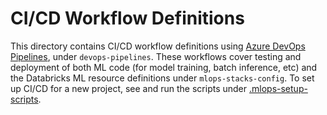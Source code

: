 # CI/CD Workflow Definitions
This directory contains CI/CD workflow definitions using [Azure DevOps Pipelines](https://azure.microsoft.com/en-gb/products/devops/pipelines/),
under ``devops-pipelines``. These workflows cover testing and deployment of both ML code (for model training, batch inference, etc) and the 
Databricks ML resource definitions under ``mlops-stacks-config``. To set up CI/CD for a new project,
see and run the scripts under [.mlops-setup-scripts](../../mlops-stacks-config/.mlops-setup-scripts/README.md).
